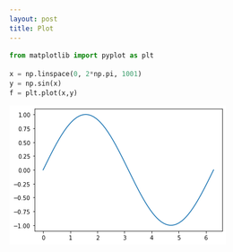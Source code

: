 ```yaml
---
layout: post
title: Plot
---
```



```python
from matplotlib import pyplot as plt

x = np.linspace(0, 2*np.pi, 1001)
y = np.sin(x)
f = plt.plot(x,y)
```

    

    
![output_0_0.png](/images/output_0_0.png)


